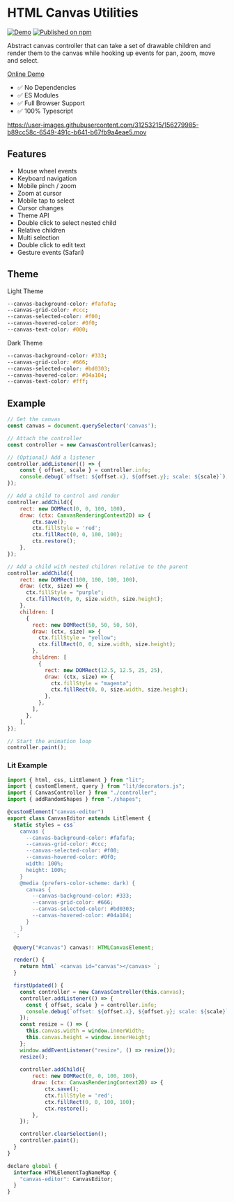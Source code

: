 # HTML Canvas Utilities

[![Demo](https://github.com/rodydavis/html-canvas-utilities/actions/workflows/ci.yml/badge.svg)](https://github.com/rodydavis/html-canvas-utilities/actions/workflows/ci.yml)
[![Published on npm](https://img.shields.io/npm/v/html-canvas-utilities.svg)](https://www.npmjs.com/package/html-canvas-utilities)

Abstract canvas controller that can take a set of drawable children and render them to the canvas while hooking up events for pan, zoom, move and select.

[Online Demo](https://rodydavis.github.io/html-canvas-utilities/)

- ✅ No Dependencies
- ✅ ES Modules
- ✅ Full Browser Support
- ✅ 100% Typescript

https://user-images.githubusercontent.com/31253215/156279985-b89cc58c-6549-491c-b641-b67fb9a4eae5.mov

## Features

- Mouse wheel events
- Keyboard navigation
- Mobile pinch / zoom
- Zoom at cursor
- Mobile tap to select
- Cursor changes
- Theme API
- Double click to select nested child
- Relative children
- Multi selection
- Double click to edit text
- Gesture events (Safari)

## Theme

Light Theme

```css
--canvas-background-color: #fafafa;
--canvas-grid-color: #ccc;
--canvas-selected-color: #f00;
--canvas-hovered-color: #0f0;
--canvas-text-color: #000;
```

Dark Theme

```css
--canvas-background-color: #333;
--canvas-grid-color: #666;
--canvas-selected-color: #bd0303;
--canvas-hovered-color: #04a104;
--canvas-text-color: #fff;
```

## Example

```js
// Get the canvas
const canvas = document.querySelector('canvas');

// Attach the controller
const controller = new CanvasController(canvas);

// (Optional) Add a listener
controller.addListener(() => {
    const { offset, scale } = controller.info;
    console.debug(`offset: ${offset.x}, ${offset.y}; scale: ${scale}`);
});

// Add a child to control and render
controller.addChild({
    rect: new DOMRect(0, 0, 100, 100),
    draw: (ctx: CanvasRenderingContext2D) => {
        ctx.save();
        ctx.fillStyle = 'red';
        ctx.fillRect(0, 0, 100, 100);
        ctx.restore();
    },
});

// Add a child with nested children relative to the parent
controller.addChild({
    rect: new DOMRect(100, 100, 100, 100),
    draw: (ctx, size) => {
      ctx.fillStyle = "purple";
      ctx.fillRect(0, 0, size.width, size.height);
    },
    children: [
      {
        rect: new DOMRect(50, 50, 50, 50),
        draw: (ctx, size) => {
          ctx.fillStyle = "yellow";
          ctx.fillRect(0, 0, size.width, size.height);
        },
        children: [
          {
            rect: new DOMRect(12.5, 12.5, 25, 25),
            draw: (ctx, size) => {
              ctx.fillStyle = "magenta";
              ctx.fillRect(0, 0, size.width, size.height);
            },
          },
        ],
      },
    ],
});

// Start the animation loop
controller.paint();
```

### Lit Example

```js
import { html, css, LitElement } from "lit";
import { customElement, query } from "lit/decorators.js";
import { CanvasController } from "./controller";
import { addRandomShapes } from "./shapes";

@customElement("canvas-editor")
export class CanvasEditor extends LitElement {
  static styles = css`
    canvas {
      --canvas-background-color: #fafafa;
      --canvas-grid-color: #ccc;
      --canvas-selected-color: #f00;
      --canvas-hovered-color: #0f0;
      width: 100%;
      height: 100%;
    }
    @media (prefers-color-scheme: dark) {
      canvas {
        --canvas-background-color: #333;
        --canvas-grid-color: #666;
        --canvas-selected-color: #bd0303;
        --canvas-hovered-color: #04a104;
      }
    }
  `;

  @query("#canvas") canvas!: HTMLCanvasElement;

  render() {
    return html` <canvas id="canvas"></canvas> `;
  }

  firstUpdated() {
    const controller = new CanvasController(this.canvas);
    controller.addListener(() => {
      const { offset, scale } = controller.info;
      console.debug(`offset: ${offset.x}, ${offset.y}; scale: ${scale}`);
    });
    const resize = () => {
      this.canvas.width = window.innerWidth;
      this.canvas.height = window.innerHeight;
    };
    window.addEventListener("resize", () => resize());
    resize();
    
    controller.addChild({
        rect: new DOMRect(0, 0, 100, 100),
        draw: (ctx: CanvasRenderingContext2D) => {
            ctx.save();
            ctx.fillStyle = 'red';
            ctx.fillRect(0, 0, 100, 100);
            ctx.restore();
        },
    });

    controller.clearSelection();
    controller.paint();
  }
}

declare global {
  interface HTMLElementTagNameMap {
    "canvas-editor": CanvasEditor;
  }
}

```
